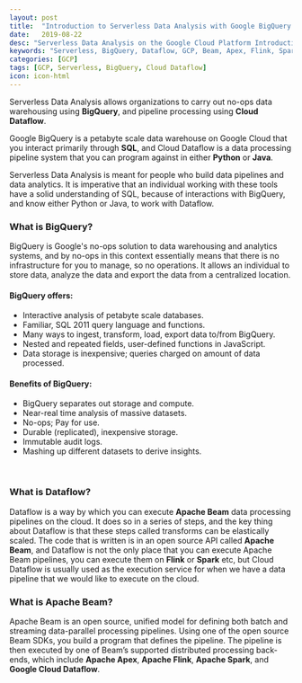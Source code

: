 ```yaml
---
layout: post
title:  "Introduction to Serverless Data Analysis with Google BigQuery and Cloud Dataflow"
date:   2019-08-22
desc: "Serverless Data Analysis on the Google Cloud Platform Introduction "
keywords: "Serverless, BigQuery, Dataflow, GCP, Beam, Apex, Flink, Spark"
categories: [GCP]
tags: [GCP, Serverless, BigQuery, Cloud Dataflow]
icon: icon-html
---
```


Serverless Data Analysis allows organizations to carry out no-ops data warehousing using <b>BigQuery</b>, and pipeline processing using <b>Cloud Dataflow</b>. 

Google BigQuery is a petabyte scale data warehouse on Google Cloud that you interact primarily through <b>SQL</b>, and Cloud Dataflow is a data processing pipeline system that you can program against in either <b>Python</b> or <b>Java</b>. 

Serverless Data Analysis is meant for people who build data pipelines and data analytics. It is imperative that an individual working with these tools have a solid understanding of SQL, because of interactions with BigQuery, and know either Python or Java, to work with Dataflow.
<h3>
<b>What is BigQuery?</b>
</h3>
BigQuery is Google's no-ops solution to data warehousing and analytics systems, and by no-ops in this context essentially means that there is no infrastructure for you to manage, so no operations. It allows an individual to store data, analyze the data and export the data from a centralized location. 
<h4>
<b>BigQuery offers:</b>
</h4>
<ul>
  <li>Interactive analysis of petabyte scale databases. </li>
  <li>Familiar, SQL 2011 query language and functions.</li>
  <li>Many ways to ingest, transform, load, export data to/from BigQuery.</li>
  <li>Nested and repeated fields, user-defined functions in JavaScript.</li>
  <li>Data storage is inexpensive; queries charged on amount of data processed.</li>
</ul>
<h4>
<b>Benefits of BigQuery:</b>
</h4>
<ul>
  <li>BigQuery separates out storage and compute. </li>
  <li>Near-real time analysis of massive datasets.</li>
  <li>No-ops; Pay for use.</li>
  <li>Durable (replicated), inexpensive storage.</li>
  <li>Immutable audit logs.</li>
  <li>Mashing up different datasets to derive insights.</li>
</ul>
<br>
<h3>
<b>What is Dataflow?</b>
</h3>
Dataflow is a way by which you can execute <b>Apache Beam</b> data processing pipelines on the cloud.  It does so in a series of steps, and the key thing about Dataflow is that these steps called transforms can be elastically scaled. The code that is written is in an open source API called <b>Apache Beam</b>, and Dataflow is not the only place that you can execute Apache Beam pipelines, you can execute them on <b>Flink</b> or <b>Spark</b> etc, but Cloud Dataflow is usually used as the execution service for when we have a data pipeline that we would like to execute on the cloud.
<h3>
<b>What is Apache Beam?</b>
</h3>
Apache Beam is an open source, unified model for defining both batch and streaming data-parallel processing pipelines. Using one of the open source Beam SDKs, you build a program that defines the pipeline. The pipeline is then executed by one of Beam’s supported distributed processing back-ends, which include <b>Apache Apex</b>, <b>Apache Flink</b>, <b>Apache Spark</b>, and <b>Google Cloud Dataflow</b>.
